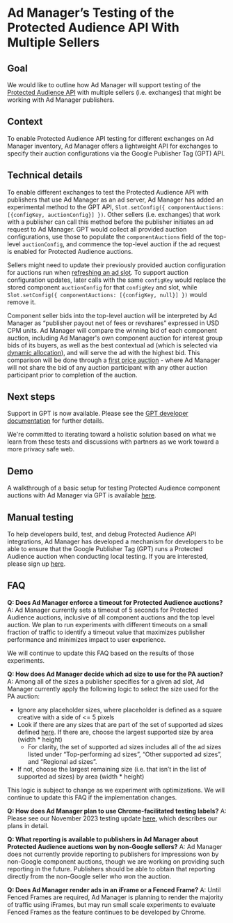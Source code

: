# Ad Manager’s Testing of the Protected Audience API With Multiple Sellers
## Goal
We would like to outline how Ad Manager will support testing of the [Protected Audience API](https://github.com/WICG/turtledove/blob/main/FLEDGE.md) with multiple sellers (i.e. exchanges) that might be working with Ad Manager publishers.

## Context 
To enable Protected Audience API testing for different exchanges on Ad Manager inventory, Ad Manager offers a lightweight API for exchanges to specify their auction configurations via the Google Publisher Tag (GPT) API. 

## Technical details
To enable different exchanges to test the Protected Audience API with publishers that use Ad Manager as an ad server, Ad Manager has added an experimental method to the GPT API, `Slot.setConfig({ componentAuctions: [{configKey, auctionConfig}] })`. Other sellers (i.e. exchanges) that work with a publisher can call this method before the publisher initiates an ad request to Ad Manager. GPT would collect all provided auction configurations, use those to populate the `componentAuctions` field of the top-level `auctionConfig`, and commence the top-level auction if the ad request is enabled for Protected Audience auctions.

Sellers might need to update their previously provided auction configuration for auctions run when [refreshing an ad slot](https://developers.google.com/publisher-tag/samples/refresh). To support auction configuration updates, later calls with the same `configKey` would replace the stored component `auctionConfig` for that `configKey` and slot, while `Slot.setConfig({ componentAuctions: [{configKey, null}] })` would remove it.

Component seller bids into the top-level auction will be interpreted by Ad Manager as “publisher payout net of fees or revshares” expressed in USD CPM units. Ad Manager will compare the winning bid of each component auction, including Ad Manager's own component auction for interest group bids of its buyers, as well as the best contextual ad (which is selected via [dynamic allocation](https://support.google.com/admanager/answer/3721872?hl=en)), and will serve the ad with the highest bid.  This comparison will be done through a [first price auction](https://blog.google/products/admanager/update-first-price-auctions-google-ad-manager/) - where Ad Manager will not share the bid of any auction participant with any other auction participant prior to completion of the auction.

## Next steps
Support in GPT is now available. Please see the [GPT developer documentation](https://developers.google.com/publisher-tag/reference#googletag.config.componentauctionconfig) for further details. 

We're committed to iterating toward a holistic solution based on what we learn from these tests and discussions with partners as we work toward a more privacy safe web. 

## Demo
A walkthrough of a basic setup for testing Protected Audience component auctions with Ad Manager via GPT is available [here](demo.md).

## Manual testing
To help developers build, test, and debug Protected Audience API integrations, Ad Manager has developed a mechanism for developers to be able to ensure that the Google Publisher Tag (GPT) runs a Protected Audience auction when conducting local testing.  If you are interested, please sign up [here](https://services.google.com/fb/forms/uastringformultisellertestsignup/).

## FAQ
**Q: Does Ad Manager enforce a timeout for Protected Audience auctions?**
A: Ad Manager currently sets a timeout of 5 seconds for Protected Audience auctions, inclusive of all component auctions and the top level auction. We plan to run experiments with different timeouts on a small fraction of traffic to identify a timeout value that maximizes publisher performance and minimizes impact to user experience. 

We will continue to update this FAQ based on the results of those experiments.

**Q: How does Ad Manager decide which ad size to use for the PA auction?** 
A: Among all of the sizes a publisher specifies for a given ad slot, Ad Manager currently apply the following logic to select the size used for the PA auction:
- Ignore any placeholder sizes, where placeholder is defined as a square creative with a side of <= 5 pixels 
- Look if there are any sizes that are part of the set of supported ad sizes defined [here](https://support.google.com/admanager/answer/1100453?hl=en). If there are, choose the largest supported size by area (width * height)
  - For clarity, the set of supported ad sizes includes all of the ad sizes listed under  “Top-performing ad sizes”, “Other supported ad sizes”, and “Regional ad sizes”. 
- If not, choose the largest remaining size (i.e. that isn’t in the list of supported ad sizes) by area (width * height)

This logic is subject to change as we experiment with optimizations. We will continue to update this FAQ if the implementation changes. 

**Q: How does Ad Manager plan to use Chrome-facilitated testing labels?**
A: Please see our November 2023 testing update [here](https://support.google.com/admanager/answer/13178817?hl=en&ref_topic=12264880&sjid=16287796969466812891-NA), which describes our plans in detail. 

**Q: What reporting is available to publishers in Ad Manager about Protected Audience auctions won by non-Google sellers?**
A: Ad Manager does not currently provide reporting to publishers for impressions won by non-Google component auctions, though we are working on providing such reporting in the future.  Publishers should be able to obtain that reporting directly from the non-Google seller who won the auction.

**Q: Does Ad Manager render ads in an iFrame or a Fenced Frame?**
A: Until Fenced Frames are required, Ad Manager is planning to render the majority of traffic using iFrames, but may run small scale experiments to evaluate Fenced Frames as the feature continues to be developed by Chrome. 

